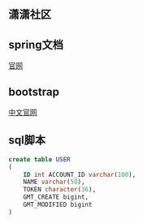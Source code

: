 ## 潇潇社区

## spring文档
[官网](https://spring.io/)

## bootstrap
[中文官网](https://v3.bootcss.com/components/#navbar)

## sql脚本
```sql
create table USER
(
	ID int ACCOUNT_ID varchar(100),
	NAME varchar(50),
	TOKEN character(36),
	GMT_CREATE bigint,
	GMT_MODIFIED bigint
)
```